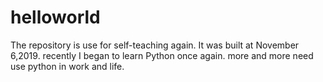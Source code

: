 # helloworld
The repository is use for self-teaching again. It was built at November 6,2019. recently I began to learn Python once again. more and more need use python in work and life.
